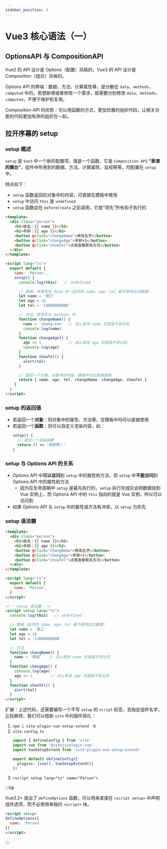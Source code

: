 ```yaml
---
sidebar_position: 3
---
```


# Vue3 核心语法（一）

## OptionsAPI 与 CompositionAPI

Vue2 的 API 设计是 Options（配置）风格的，Vue3 的 API 设计是 Composition（组合）风格的。

Options API 的弊端：数据、方法、计算属性等，是分散在 `data`、`methods`、`computed` 中的，若想新增或者修改一个需求，就需要分别修改 `data`、`methods`、`computed`，不便于维护和复用。

Composition API 的优势：可以用函数的方式，更加优雅的组织代码，让相关功能的代码更加有序的组织在一起。

## 拉开序幕的 setup

### setup 概述

`setup` 是 `Vue3` 中一个新的配置项，值是一个函数，它是 `Composition API` **“表演的舞台”**，组件中所用到的数据、方法、计算属性、监视等等，均配置在 `setup` 中。

特点如下：

- `setup` 函数返回的对象中的内容，可直接在模板中使用
- `setup` 中访问 `this` 是 `undefined`
- `setup` 函数会在 `beforeCreate` 之前调用，它是“领先”所有钩子执行的

```html
<template>
  <div class="person">
    <h2>姓名：{{ name }}</h2>
    <h2>年龄：{{ age }}</h2>
    <button @click="changeName">修改名字</button>
    <button @click="changeAge">年龄+1</button>
    <button @click="showTel">点我查看联系方式</button>
  </div>
</template>

<script lang="ts">
  export default {
    name: 'Person',
    setup() {
      console.log(this)   // undefined

      // 数据，原来写在 data 中（此时的 name、age、tel 都不是响应式数据）
      let name = '张三'
      let age = 18
      let tel = '13888888888'

      // 方法，原来写在 methods 中
      function changeName() {
        name = 'zhang-san'  // 这么修改 name 页面是不变化的
        console.log(name)
      }
      function changeAge() {
        age += 1            // 这么修改 age 页面是不变化的
        console.log(age)
      }
      function showTel() {
        alert(tel)
      }

      // 返回一个对象，对象中的内容，模板中可以直接使用
      return { name, age, tel, changeName, changeAge, showTel }
    }
  }
</script>
```

### setup 的返回值

- 若返回一个**对象**：则对象中的属性、方法等，在模板中均可以直接使用
- 若返回一个**函数**：则可以自定义渲染内容，如：
    ```ts
    setup() {
      // 返回一个渲染函数
      return () => '你好啊！'
    }
    ```

### setup 与 Options API 的关系

- Options API 中**可以访问**到 `setup` 中的属性和方法，但 `setup` 中**不能访问**到 Options API 中的属性和方法
  - 因为在生命周期中 `setup` 是最先执行的，`setup` 
    执行完成后会把数据挂到 Vue 实例上，而 Options API 中的 `this` 指向的就是 Vue 实例，所以可以访问到
- 如果 Options API 与 `setup` 中的属性或方法有冲突，以 `setup` 为优先

### setup 语法糖

```html
<template>
  <div class="person">
    <h2>姓名：{{ name }}</h2>
    <h2>年龄：{{ age }}</h2>
    <button @click="changName">修改名字</button>
    <button @click="changAge">年龄+1</button>
    <button @click="showTel">点我查看联系方式</button>
  </div>
</template>

<script lang="ts">
  export default {
    name: 'Person',
  }
</script>

<!-- setup 语法糖 -->
<script setup lang="ts">
  console.log(this)   // undefined

  // 数据（此时的 name、age、tel 都不是响应式数据）
  let name = '张三'
  let age = 18
  let tel = '13888888888'

  // 方法
  function changName() {
    name = '李四'   // 这么修改 name 页面是不变化的
  }
  function changAge() {
    console.log(age)
    age += 1        // 这么修改 age 页面是不变化的
  }
  function showTel() {
    alert(tel)
  }
</script>
```

扩展：上述代码，还需要编写一个不写 `setup` 的 `script` 标签，去指定组件名字，比较麻烦，我们可以借助 `vite` 中的插件简化：

1. `npm i vite-plugin-vue-setup-extend -D`
2. `vite.config.ts`
    ```ts
    import { defineConfig } from 'vite'
    import vue from '@vitejs/plugin-vue'
    import VueSetupExtend from 'vite-plugin-vue-setup-extend'
    
    export default defineConfig({
      plugins: [vue(), VueSetupExtend()]
    })
    ```
3. `<script setup lang="ts" name="Person">`

:::tip

Vue3.3+ 提出了 `defineOptions` 函数，可以用来直接在 `<script setup>` 中声明组件选项，而不必使用单独的 `<script>` 块。

```html
<script setup>
defineOptions({
  name: 'Person'
})
</script>
```

:::


